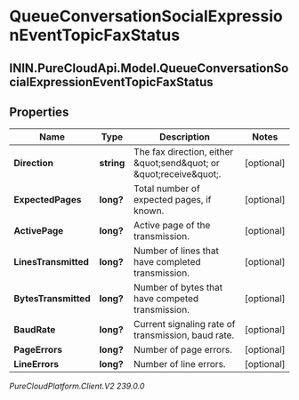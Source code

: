 # QueueConversationSocialExpressionEventTopicFaxStatus

## ININ.PureCloudApi.Model.QueueConversationSocialExpressionEventTopicFaxStatus

## Properties

|Name | Type | Description | Notes|
|------------ | ------------- | ------------- | -------------|
| **Direction** | **string** | The fax direction, either \&quot;send\&quot; or \&quot;receive\&quot;. | [optional] |
| **ExpectedPages** | **long?** | Total number of expected pages, if known. | [optional] |
| **ActivePage** | **long?** | Active page of the transmission. | [optional] |
| **LinesTransmitted** | **long?** | Number of lines that have completed transmission. | [optional] |
| **BytesTransmitted** | **long?** | Number of bytes that have competed transmission. | [optional] |
| **BaudRate** | **long?** | Current signaling rate of transmission, baud rate. | [optional] |
| **PageErrors** | **long?** | Number of page errors. | [optional] |
| **LineErrors** | **long?** | Number of line errors. | [optional] |



_PureCloudPlatform.Client.V2 239.0.0_
